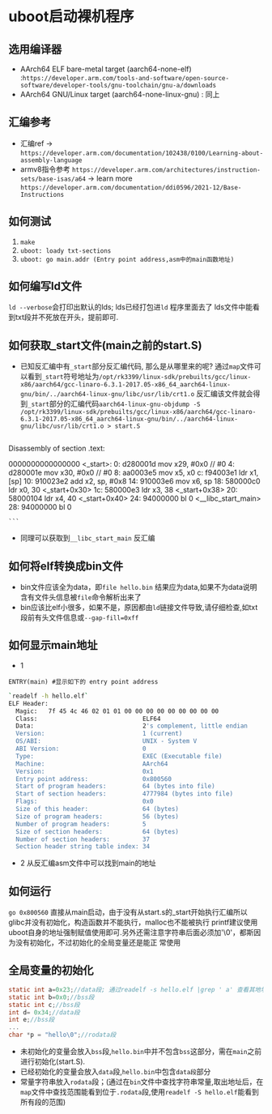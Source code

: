 # uboot启动裸机程序

## 选用编译器
* AArch64 ELF bare-metal target (aarch64-none-elf) :`https://developer.arm.com/tools-and-software/open-source-software/developer-tools/gnu-toolchain/gnu-a/downloads`
* AArch64 GNU/Linux target (aarch64-none-linux-gnu) : 同上

## 汇编参考
* 汇编ref -> `https://developer.arm.com/documentation/102438/0100/Learning-about-assembly-language`
* armv8指令参考 `https://developer.arm.com/architectures/instruction-sets/base-isas/a64` 
     -> learn more `https://developer.arm.com/documentation/ddi0596/2021-12/Base-Instructions`

## 如何测试
1. `make`
3. `uboot: loady txt-sections `
2. `uboot: go main.addr (Entry point address,asm中的main函数地址)`

## 如何编写ld文件
`ld --verbose`会打印出默认的lds; lds已经打包进`ld` 程序里面去了
lds文件中能看到txt段并不死放在开头，提前即可.

## 如何获取_start文件(main之前的start.S)
* 已知反汇编中有`_start`部分反汇编代码, 那么是从哪里来的呢?
    通过`map`文件可以看到`_start`符号地址为`/opt/rk3399/linux-sdk/prebuilts/gcc/linux-x86/aarch64/gcc-linaro-6.3.1-2017.05-x86_64_aarch64-linux-gnu/bin/../aarch64-linux-gnu/libc/usr/lib/crt1.o`
    反汇编该文件就会得到`_start`部分的汇编代码`aarch64-linux-gnu-objdump -S /opt/rk3399/linux-sdk/prebuilts/gcc/linux-x86/aarch64/gcc-linaro-6.3.1-2017.05-x86_64_aarch64-linux-gnu/bin/../aarch64-linux-gnu/libc/usr/lib/crt1.o > start.S`
    ```start.S
    
Disassembly of section .text:

0000000000000000 <_start>:
   0:	d280001d 	mov	x29, #0x0                   	// #0
   4:	d280001e 	mov	x30, #0x0                   	// #0
   8:	aa0003e5 	mov	x5, x0
   c:	f94003e1 	ldr	x1, [sp]
  10:	910023e2 	add	x2, sp, #0x8
  14:	910003e6 	mov	x6, sp
  18:	580000c0 	ldr	x0, 30 <_start+0x30>
  1c:	580000e3 	ldr	x3, 38 <_start+0x38>
  20:	58000104 	ldr	x4, 40 <_start+0x40>
  24:	94000000 	bl	0 <__libc_start_main>
  28:	94000000 	bl	0 <abort>

    ```
* 同理可以获取到`__libc_start_main` 反汇编

## 如何将elf转换成bin文件
* bin文件应该全为data，即`file hello.bin` 结果应为data,如果不为data说明含有文件头信息被`file`命令解析出来了
* bin应该比elf小很多，如果不是，原因都由`ld`链接文件导致,请仔细检查,如txt段前有头文件信息或`--gap-fill=0xff`

## 如何显示main地址
* 1
``` hello.ld
ENTRY(main) #显示如下的 entry point address

```
```bash
`readelf -h hello.elf`
ELF Header:
  Magic:   7f 45 4c 46 02 01 01 00 00 00 00 00 00 00 00 00
  Class:                             ELF64
  Data:                              2's complement, little endian
  Version:                           1 (current)
  OS/ABI:                            UNIX - System V
  ABI Version:                       0
  Type:                              EXEC (Executable file)
  Machine:                           AArch64
  Version:                           0x1
  Entry point address:               0x800560
  Start of program headers:          64 (bytes into file)
  Start of section headers:          4777984 (bytes into file)
  Flags:                             0x0
  Size of this header:               64 (bytes)
  Size of program headers:           56 (bytes)
  Number of program headers:         5
  Size of section headers:           64 (bytes)
  Number of section headers:         37
  Section header string table index: 34
```
* 2
  从反汇编asm文件中可以找到main的地址

## 如何运行
`go 0x800560` 直接从main启动，由于没有从start.s的_start开始执行汇编所以glibc并没有初始化，构造函数并不能执行，malloc也不能被执行
printf建议使用uboot自身的地址强制赋值使用即可.另外还需注意字符串后面必须加'\0'，都斯因为没有初始化，不过初始化的全局变量还是能正
常使用

## 全局变量的初始化
```hello.c
static int a=0x23;//data段; 通过readelf -s hello.elf |grep ' a' 查看其地址，然后在map文件中查看所属段
static int b=0x0;//bss段
static int c;//bss段
int d= 0x34;//data段
int e;//bss段
...
char *p = "hello\0";//rodata段
```
* 未初始化的变量会放入`bss`段,`hello.bin`中并不包含`bss`这部分，需在`main`之前进行初始化(start.S).   
* 已经初始化的变量会放入`data`段,`hello.bin`中包含`data段`部分 
* 常量字符串放入`rodata`段；(通过在`bin`文件中查找字符串常量,取出地址后，在`map`文件中查找范围能看到位于`.rodata`段,使用`readelf -S hello.elf`能看到所有段的范围)

